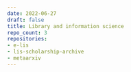 ```yaml
---
date: 2022-06-27
draft: false
title: Library and information science
repo_count: 3
repositories:
- e-lis
- lis-scholarship-archive
- metaarxiv
---
```



